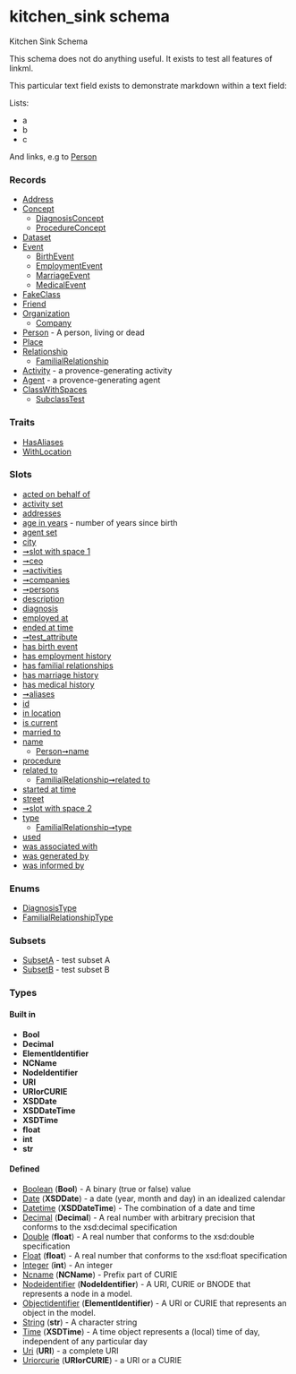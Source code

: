 
# kitchen_sink schema


Kitchen Sink Schema

This schema does not do anything useful. It exists to test all features of linkml.

This particular text field exists to demonstrate markdown within a text field:

Lists:

   * a
   * b
   * c

And links, e.g to [Person](Person.md)


### Records

 * [Address](Address.md)
 * [Concept](Concept.md)
     * [DiagnosisConcept](DiagnosisConcept.md)
     * [ProcedureConcept](ProcedureConcept.md)
 * [Dataset](Dataset.md)
 * [Event](Event.md)
     * [BirthEvent](BirthEvent.md)
     * [EmploymentEvent](EmploymentEvent.md)
     * [MarriageEvent](MarriageEvent.md)
     * [MedicalEvent](MedicalEvent.md)
 * [FakeClass](FakeClass.md)
 * [Friend](Friend.md)
 * [Organization](Organization.md)
     * [Company](Company.md)
 * [Person](Person.md) - A person, living or dead
 * [Place](Place.md)
 * [Relationship](Relationship.md)
     * [FamilialRelationship](FamilialRelationship.md)
 * [Activity](Activity.md) - a provence-generating activity
 * [Agent](Agent.md) - a provence-generating agent
 * [ClassWithSpaces](ClassWithSpaces.md)
     * [SubclassTest](SubclassTest.md)

### Traits

 * [HasAliases](HasAliases.md)
 * [WithLocation](WithLocation.md)

### Slots

 * [acted on behalf of](acted_on_behalf_of.md)
 * [activity set](activity_set.md)
 * [addresses](addresses.md)
 * [age in years](age_in_years.md) - number of years since birth
 * [agent set](agent_set.md)
 * [city](city.md)
 * [➞slot with space 1](classWithSpaces__slot_with_space_1.md)
 * [➞ceo](company__ceo.md)
 * [➞activities](dataset__activities.md)
 * [➞companies](dataset__companies.md)
 * [➞persons](dataset__persons.md)
 * [description](description.md)
 * [diagnosis](diagnosis.md)
 * [employed at](employed_at.md)
 * [ended at time](ended_at_time.md)
 * [➞test_attribute](fakeClass__test_attribute.md)
 * [has birth event](has_birth_event.md)
 * [has employment history](has_employment_history.md)
 * [has familial relationships](has_familial_relationships.md)
 * [has marriage history](has_marriage_history.md)
 * [has medical history](has_medical_history.md)
 * [➞aliases](hasAliases__aliases.md)
 * [id](id.md)
 * [in location](in_location.md)
 * [is current](is_current.md)
 * [married to](married_to.md)
 * [name](name.md)
     * [Person➞name](Person_name.md)
 * [procedure](procedure.md)
 * [related to](related_to.md)
     * [FamilialRelationship➞related to](FamilialRelationship_related_to.md)
 * [started at time](started_at_time.md)
 * [street](street.md)
 * [➞slot with space 2](subclassTest__slot_with_space_2.md)
 * [type](type.md)
     * [FamilialRelationship➞type](FamilialRelationship_type.md)
 * [used](used.md)
 * [was associated with](was_associated_with.md)
 * [was generated by](was_generated_by.md)
 * [was informed by](was_informed_by.md)

### Enums

 * [DiagnosisType](DiagnosisType.md)
 * [FamilialRelationshipType](FamilialRelationshipType.md)

### Subsets

 * [SubsetA](SubsetA.md) - test subset A
 * [SubsetB](SubsetB.md) - test subset B

### Types


#### Built in

 * **Bool**
 * **Decimal**
 * **ElementIdentifier**
 * **NCName**
 * **NodeIdentifier**
 * **URI**
 * **URIorCURIE**
 * **XSDDate**
 * **XSDDateTime**
 * **XSDTime**
 * **float**
 * **int**
 * **str**

#### Defined

 * [Boolean](Boolean.md)  (**Bool**)  - A binary (true or false) value
 * [Date](Date.md)  (**XSDDate**)  - a date (year, month and day) in an idealized calendar
 * [Datetime](Datetime.md)  (**XSDDateTime**)  - The combination of a date and time
 * [Decimal](Decimal.md)  (**Decimal**)  - A real number with arbitrary precision that conforms to the xsd:decimal specification
 * [Double](Double.md)  (**float**)  - A real number that conforms to the xsd:double specification
 * [Float](Float.md)  (**float**)  - A real number that conforms to the xsd:float specification
 * [Integer](Integer.md)  (**int**)  - An integer
 * [Ncname](Ncname.md)  (**NCName**)  - Prefix part of CURIE
 * [Nodeidentifier](Nodeidentifier.md)  (**NodeIdentifier**)  - A URI, CURIE or BNODE that represents a node in a model.
 * [Objectidentifier](Objectidentifier.md)  (**ElementIdentifier**)  - A URI or CURIE that represents an object in the model.
 * [String](String.md)  (**str**)  - A character string
 * [Time](Time.md)  (**XSDTime**)  - A time object represents a (local) time of day, independent of any particular day
 * [Uri](Uri.md)  (**URI**)  - a complete URI
 * [Uriorcurie](Uriorcurie.md)  (**URIorCURIE**)  - a URI or a CURIE
